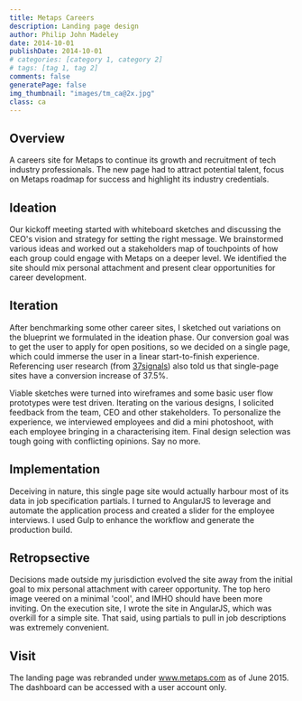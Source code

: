 ```yaml
---
title: Metaps Careers
description: Landing page design
author: Philip John Madeley
date: 2014-10-01
publishDate: 2014-10-01
# categories: [category 1, category 2]
# tags: [tag 1, tag 2]
comments: false
generatePage: false
img_thumbnail: "images/tm_ca@2x.jpg"
class: ca
---
```


## Overview
A careers site for Metaps to continue its growth and recruitment of tech industry professionals.
The new page had to attract potential talent, focus on Metaps roadmap for success and highlight its industry credentials.

## Ideation
Our kickoff meeting started with whiteboard sketches and discussing the CEO's vision and strategy for setting the right message. We brainstormed various ideas and worked out a stakeholders map of touchpoints of how each group could engage with Metaps on a deeper level. We identified the site should mix personal attachment and present clear opportunities for career development.

## Iteration
After benchmarking some other career sites, I sketched out variations on the blueprint we formulated in the ideation phase. Our conversion goal was to get the user to apply for open positions, so we decided on a single page, which could immerse the user in a linear start-to-finish experience. Referencing user research (from [37signals](https://signalvnoise.com/posts/2977-behind-the-scenes-highrise-marketing-site-ab-testing-part-1
 "User testing from 37signals")) also told us that single-page sites have a conversion increase of 37.5%.

Viable sketches were turned into wireframes and some basic user flow prototypes were test driven. Iterating on the various designs, I solicited feedback from the team, CEO and other stakeholders. To personalize the experience, we interviewed employees and did a mini photoshoot, with each employee bringing in a characterising item.  Final design selection was tough going with conflicting opinions. Say no more.

## Implementation
Deceiving in nature, this single page site would actually harbour most of its data in job specification partials. I turned to AngularJS to leverage and automate the application process and created a slider for the employee interviews.  I used Gulp to enhance the workflow and generate the production build.

## Retropsective
Decisions made outside my jurisdiction evolved the site away from the initial goal to mix personal attachment with career opportunity.  The top hero image veered on a minimal 'cool', and IMHO should have been more inviting. On the execution site, I wrote the site in AngularJS, which was overkill for a simple site. That said, using partials to pull in job descriptions was extremely convenient.

## Visit
The landing page was rebranded under www.metaps.com as of June 2015.
The dashboard can be accessed with a user account only.
